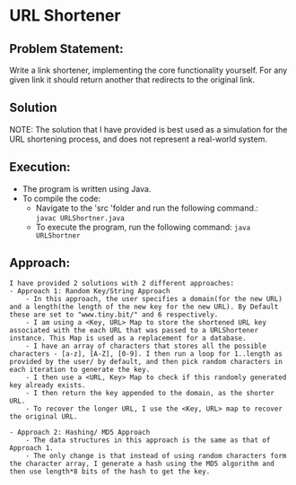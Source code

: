# URL Shortener

## Problem Statement:
Write a link shortener, implementing the core functionality yourself. For any given link it should return another that redirects to the original link.

## Solution

NOTE: The solution that I have provided is best used as a simulation for the URL shortening process, and does not represent a real-world system.<br>

## Execution:
- The program is written using Java.
- To compile the code:
    - Navigate to the 'src 'folder and run the following command.:<br>
        `javac URLShortner.java`
    - To execute the program, run the following command:
        `java URLShortner`

## Approach:
    I have provided 2 solutions with 2 different approaches:
    - Approach 1: Random Key/String Approach
        - In this approach, the user specifies a domain(for the new URL) and a length(the length of the new key for the new URL). By Default these are set to "www.tiny.bit/" and 6 respectively.
        - I am using a <Key, URL> Map to store the shortened URL key associated with the each URL that was passed to a URLShortener instance. This Map is used as a replacement for a database.
        - I have an array of characters that stores all the possible characters - [a-z], [A-Z], [0-9]. I then run a loop for 1..length as provided by the user/ by default, and then pick random characters in each iteration to generate the key.
        - I then use a <URL, Key> Map to check if this randomly generated key already exists.
        - I then return the key appended to the domain, as the shorter URL.
        - To recover the longer URL, I use the <Key, URL> map to recover the original URL.
    
    - Approach 2: Hashing/ MD5 Approach
        - The data structures in this approach is the same as that of Approach 1.
        - The only change is that instead of using random characters form the character array, I generate a hash using the MD5 algorithm and then use length*8 bits of the hash to get the key.